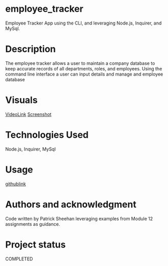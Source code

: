 # employee_tracker
Employee Tracker App using the CLI, and leveraging Node.js, Inquirer, and MySql.

# Description
The employee tracker allows a user to maintain a company database to keep accurate records of all departments, roles, and employees. Using the command line interface a user can input details and manage and employee database
  
# Visuals
[VideoLink]()
[Screenshot](./assets/screenshot2.png)

# Technologies Used
Node.js, Inquirer, MySql

# Usage
[githublink](https://github.com/sheehpat/employee_tracker)

# Authors and acknowledgment
Code written by Patrick Sheehan leveraging examples from Module 12 assignments as guidance.
  
# Project status
COMPLETED  